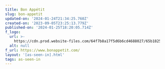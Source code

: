 ```yaml
---
title: Bon Appétit
slug: bon-appetit
updated-on: '2024-01-24T21:34:25.760Z'
created-on: '2023-09-05T23:25:13.779Z'
published-on: '2024-01-25T18:20:05.714Z'
f_logo:
  url: >-
    https://cdn.prod.website-files.com/64f7b8a17f5d6b6cd4688027/65b1825d8a229a6658ef27c9_bon%20appetit.png
  alt: null
f_url: https://www.bonappetit.com/
layout: '[as-seen-in].html'
tags: as-seen-in
---
```



